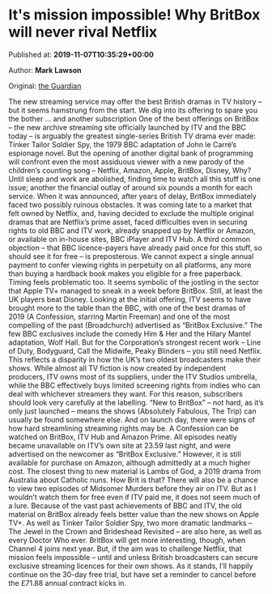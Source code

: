 
# It's mission impossible! Why BritBox will never rival Netflix

Published at: **2019-11-07T10:35:29+00:00**

Author: **Mark Lawson**

Original: [the Guardian](https://www.theguardian.com/tv-and-radio/2019/nov/07/its-mission-impossible-why-britbox-will-never-rival-netflix)

The new streaming service may offer the best British dramas in TV history – but it seems hamstrung from the start. We dig into its offering to spare you the bother ... and another subscription
One of the best offerings on BritBox – the new archive streaming site officially launched by ITV and the BBC today – is arguably the greatest single-series British TV drama ever made: Tinker Tailor Soldier Spy, the 1979 BBC adaptation of John le Carré’s espionage novel.
But the opening of another digital bank of programming will confront even the most assiduous viewer with a new parody of the children’s counting song – Netflix, Amazon, Apple, BritBox, Disney, Why?
Until sleep and work are abolished, finding time to watch all this stuff is one issue; another the financial outlay of around six pounds a month for each service.
When it was announced, after years of delay, BritBox immediately faced two possibly ruinous obstacles. It was coming late to a market that felt owned by Netflix, and, having decided to exclude the multiple original dramas that are Netflix’s prime asset, faced difficulties even in securing rights to old BBC and ITV work, already snapped up by Netflix or Amazon, or available on in-house sites, BBC iPlayer and ITV Hub.
A third common objection – that BBC licence-payers have already paid once for this stuff, so should see it for free – is preposterous. We cannot expect a single annual payment to confer viewing rights in perpetuity on all platforms, any more than buying a hardback book makes you eligible for a free paperback.
Timing feels problematic too. It seems symbolic of the jostling in the sector that Apple TV+ managed to sneak in a week before BritBox. Still, at least the UK players beat Disney.
Looking at the initial offering, ITV seems to have brought more to the table than the BBC, with one of the best dramas of 2019 (A Confession, starring Martin Freeman) and one of the most compelling of the past (Broadchurch) advertised as “BritBox Exclusive.”
The few BBC exclusives include the comedy Him & Her and the Hilary Mantel adaptation, Wolf Hall. But for the Corporation’s strongest recent work – Line of Duty, Bodyguard, Call the Midwife, Peaky Blinders – you still need Netflix.
This reflects a disparity in how the UK’s two oldest broadcasters make their shows. While almost all TV fiction is now created by independent producers, ITV owns most of its suppliers, under the ITV Studios umbrella, while the BBC effectively buys limited screening rights from indies who can deal with whichever streamers they want.
For this reason, subscribers should look very carefully at the labelling. “New to BritBox” – not hard, as it’s only just launched – means the shows (Absolutely Fabulous, The Trip) can usually be found somewhere else.
And on launch day, there were signs of how hard streamlining streaming rights may be. A Confession can be watched on BritBox, ITV Hub and Amazon Prime. All episodes neatly became unavailable on ITV’s own site at 23.59 last night, and were advertised on the newcomer as “BritBox Exclusive.” However, it is still available for purchase on Amazon, although admittedly at a much higher cost.
The closest thing to new material is Lambs of God, a 2019 drama from Australia about Catholic nuns. How Brit is that? There will also be a chance to view two episodes of Midsomer Murders before they air on ITV. But as I wouldn’t watch them for free even if ITV paid me, it does not seem much of a lure.
Because of the vast past achievements of BBC and ITV, the old material on BritBox already feels better value than the new shows on Apple TV+. As well as Tinker Tailor Soldier Spy, two more dramatic landmarks – The Jewel in the Crown and Brideshead Revisited – are also here, as well as every Doctor Who ever. BritBox will get more interesting, though, when Channel 4 joins next year.
But, if the aim was to challenge Netflix, that mission feels impossible – until and unless British broadcasters can secure exclusive streaming licences for their own shows.
As it stands, I’ll happily continue on the 30-day free trial, but have set a reminder to cancel before the £71.88 annual contract kicks in.

